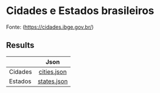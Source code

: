# Cidades e Estados brasileiros
Fonte: (https://cidades.ibge.gov.br/)

## Results
|               | Json          | 
| ------------- |:-------------:| 
| Cidades       | [cities.json](https://github.com/diego-augusto/cidades-brasileiras/blob/master/src/cities.json) |
| Estados       | [states.json](https://github.com/diego-augusto/cidades-brasileiras/blob/master/src/states.json) |

